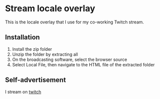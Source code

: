 # Stream locale overlay

This is the locale overlay that I use for my co-working Twitch stream.

## Installation

1. Install the zip folder
2. Unzip the folder by extracting all
3. On the broadcasting software, select the browser source
4. Select Local File, then navigate to the HTML file of the extracted folder

## Self-advertisement

I stream on [twitch](https://twitch.tv/RyanPython)

